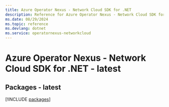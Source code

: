 ```yaml
---
title: Azure Operator Nexus - Network Cloud SDK for .NET
description: Reference for Azure Operator Nexus - Network Cloud SDK for .NET
ms.date: 08/29/2024
ms.topic: reference
ms.devlang: dotnet
ms.service: operatornexus-networkcloud
---
```

# Azure Operator Nexus - Network Cloud SDK for .NET - latest
## Packages - latest
[!INCLUDE [packages](operator-nexus---network-cloud-index.md)]